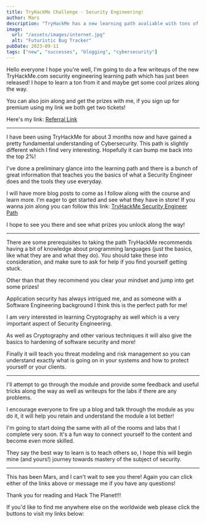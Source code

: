 ```yaml
---
title: TryHackMe Challenge - Security Engineering!
author: Mars
description: "TryHackMe has a new learning path avaliable with tons of prizes!"
image:
  url: "/assets/images/internet.jpg"
  alt: "Futuristic Bug Tracker"
pubDate: 2023-09-11
tags: ["new", "successes", "blogging", "cybersecurity"]
---
```


Hello everyone I hope you're well, I'm going to do a few writeups of the new TryHackMe.com security engineering learning path which has just been released! I hope to learn a ton from it and maybe get some cool prizes along the way.

You can also join along and get the prizes with me, if you sign up for premium using my link we both get two tickets!

Here's my link: [Referral Link](https://tryhackme.com/signup?referrer=6467d827ec7a6e0043769ff2)

---

I have been using TryHackMe for about 3 months now and have gained a pretty fundamental understanding of Cybersecurity. This path is slightly different which I find very interesting. Hopefully it can bump me back into the top 2%!

I've done a preliminary glance into the learning path and there is a bunch of great information that teaches you the basics of what a Security Engineer does and the tools they use everyday.

I will have more blog posts to come as I follow along with the course and learn more. I'm eager to get started and see what they have in store! If you wanna join along you can follow this link: [TryHackMe Security Engineer Path](https://tryhackme.com/paths)

I hope to see you there and see what prizes you unlock along the way!

---

There are some prerequisites to taking the path TryHackMe recommends having a bit of knowledge about programming languages (just the basics, like what they are and what they do). You should take these into consideration, and make sure to ask for help if you find yourself getting stuck.

Other than that they recommend you clear your mindset and jump into get some prizes!

Application security has always intrigued me, and as someone with a Software Engineering background I think this is the perfect path for me!

I am very interested in learning Cryptography as well which is a very important aspect of Security Engineering.

As well as Cryptography and other various techniques it will also give the basics to hardening of software security and more!

Finally it will teach you threat modeling and risk management so you can understand exactly what is going on in your systems and how to protect yourself or your clients.

---

I'll attempt to go through the module and provide some feedback and useful tricks along the way as well as writeups for the labs if there are any problems.

I encourage everyone to fire up a blog and talk through the module as you do it, it will help you retain and understand the module a lot better!

I'm going to start doing the same with all of the rooms and labs that I complete very soon. It's a fun way to connect yourself to the content and become even more skilled.

They say the best way to learn is to teach others so, I hope this will begin mine (and yours!) journey towards mastery of the subject of security.

---

This has been Mars, and I can't wait to see you there! Again you can click either of the links above or message me if you have any questions!

Thank you for reading and Hack The Planet!!!

If you'd like to find me anywhere else on the worldwide web please click the buttons to visit my links below:
